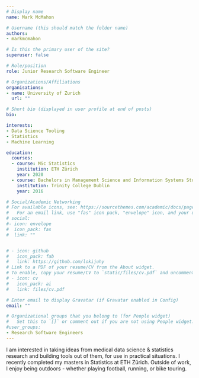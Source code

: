 ```yaml
---
# Display name
name: Mark McMahon

# Username (this should match the folder name)
authors:
- markmcmahon

# Is this the primary user of the site?
superuser: false

# Role/position
role: Junior Research Software Engineer

# Organizations/Affiliations
organisations:
- name: University of Zurich
  url: ""

# Short bio (displayed in user profile at end of posts)
bio: 

interests:
- Data Science Tooling
- Statistics
- Machine Learning

education:
  courses:
  - course: MSc Statistics
    institution: ETH Zürich
    year: 2020
  - course: Bachelors in Management Science and Information Systems Studies
    institution: Trinity College Dublin
    year: 2016

# Social/Academic Networking
# For available icons, see: https://sourcethemes.com/academic/docs/page-builder/#icons
#   For an email link, use "fas" icon pack, "envelope" icon, and your uzh email up to before the '@'.
# social:
#- icon: envelope
#  icon_pack: fas
#  link: ""


# - icon: github
#   icon_pack: fab
#   link: https://github.com/lokijuhy
# Link to a PDF of your resume/CV from the About widget.
# To enable, copy your resume/CV to `static/files/cv.pdf` and uncomment the lines below.
# - icon: cv
#   icon_pack: ai
#   link: files/cv.pdf

# Enter email to display Gravatar (if Gravatar enabled in Config)
email: ""

# Organizational groups that you belong to (for People widget)
#   Set this to `[]` or comment out if you are not using People widget.
#user_groups:
- Research Software Engineers
---
```


I am interested in taking ideas from medical data science & statistics research and building tools out of them, for use in practical situations. I recently completed my masters in Statistics at ETH Zürich. Outside of work, I enjoy being outdoors - whether playing football, running, or bike touring. 